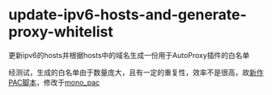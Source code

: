 # update-ipv6-hosts-and-generate-proxy-whitelist
更新ipv6的hosts并根据hosts中的域名生成一份用于AutoProxy插件的白名单

经测试，生成的白名单由于数量庞大，且有一定的重复性，效率不是很高，故[新作PAC脚本](https://github.com/autulin/update-ipv6-hosts-and-generate-proxy-whitelist/blob/master/bupt-ipv6.pac)，修改于[mono_pac](https://github.com/blackgear/mono_pac)

